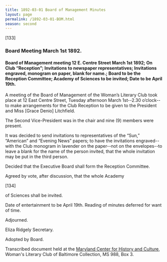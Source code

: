```yaml
---
title: 1892-03-01 Board of Management Minutes
layout: page
permalink: /1892-03-01-BOM.html
season: second
---
```


<style>
    #maincontent{
        font-size:1.4em;
    }
</style>
[133]

### Board Meeting March 1st 1892.

#### Board of Management meeting 12 E. Centre Street March 1st 1892; On Club “Reception”; Invitations to newspaper representatives; Invitations engraved, monogram on paper, blank for name.; Board to be the Reception Committee; Academy of Sciences to be invited; Date to be April 19th.

A meeting of the Board of Management of the Woman’s Literary Club took place at 12 East Centre Street, Tuesday afternoon March 1st--2.30 o’clock--to make arrangements for the Club Reception to be given to the President and Miss [Grace Denio] Litchfield.

The Second Vice-President was in the chair and nine (9) members were present.

It was decided to send invitations to representatives of the “Sun,” “American” and “Evening News” papers; to have the invitations engraved--with the Club monogram in lavender on the paper--not on the envelopes--to leave a blank for the name of the person invited, that the whole invitation may be put in the third person.

Decided that the Executive Board shall form the Reception Committee.

Agreed by vote, after discussion, that the whole Academy

[134]

of Sciences shall be invited.

Date of entertainment to be April 19th. Reading of minutes deferred for want of time.

Adjourned.

Eliza Ridgely
Secretary.

Adopted by Board.

Transcribed document held at the [Maryland Center for History and Culture](http://mdhs.org/), Woman's Literary Club of Baltimore Collection, MS 988, Box 3. 